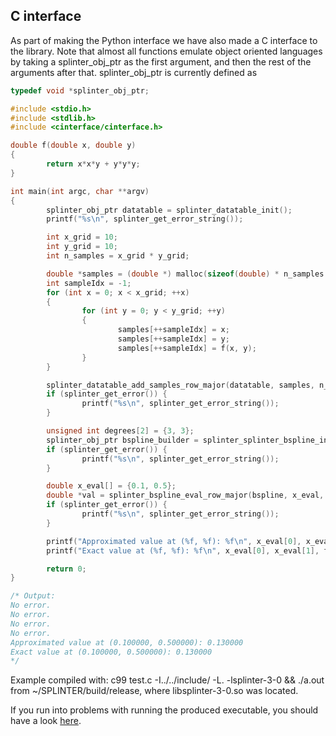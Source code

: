 ## C interface
As part of making the Python interface we have also made a C interface to the library. Note that almost all functions emulate object oriented languages by taking a splinter_obj_ptr as the first argument, and then the rest of the arguments after that.
splinter_obj_ptr is currently defined as
```c
typedef void *splinter_obj_ptr;
```

```c
#include <stdio.h>
#include <stdlib.h>
#include <cinterface/cinterface.h>

double f(double x, double y)
{
        return x*x*y + y*y*y;
}

int main(int argc, char **argv)
{
        splinter_obj_ptr datatable = splinter_datatable_init();
        printf("%s\n", splinter_get_error_string());

        int x_grid = 10;
        int y_grid = 10;
        int n_samples = x_grid * y_grid;

        double *samples = (double *) malloc(sizeof(double) * n_samples * 3);
        int sampleIdx = -1;
        for (int x = 0; x < x_grid; ++x)
        {
                for (int y = 0; y < y_grid; ++y)
                {
                        samples[++sampleIdx] = x;
                        samples[++sampleIdx] = y;
                        samples[++sampleIdx] = f(x, y);
                }
        }

        splinter_datatable_add_samples_row_major(datatable, samples, n_samples, 2);
        if (splinter_get_error()) {
                printf("%s\n", splinter_get_error_string());
        }

        unsigned int degrees[2] = {3, 3};
        splinter_obj_ptr bspline_builder = splinter_splinter_bspline_interpolator(datatable, degrees);
        if (splinter_get_error()) {
                printf("%s\n", splinter_get_error_string());
        }

        double x_eval[] = {0.1, 0.5};
        double *val = splinter_bspline_eval_row_major(bspline, x_eval, 2);
        if (splinter_get_error()) {
                printf("%s\n", splinter_get_error_string());
        }

        printf("Approximated value at (%f, %f): %f\n", x_eval[0], x_eval[1], val[0]);
        printf("Exact value at (%f, %f): %f\n", x_eval[0], x_eval[1], f(x_eval[0], x_eval[1]));

        return 0;
}

/* Output:
No error.
No error.
No error.
No error.
Approximated value at (0.100000, 0.500000): 0.130000
Exact value at (0.100000, 0.500000): 0.130000
*/
```
Example compiled with: c99 test.c -I../../include/ -L. -lsplinter-3-0 && ./a.out
from ~/SPLINTER/build/release, where libsplinter-3-0.so was located.

If you run into problems with running the produced executable, you should have a look [here](http://tldp.org/HOWTO/Program-Library-HOWTO/shared-libraries.html).
